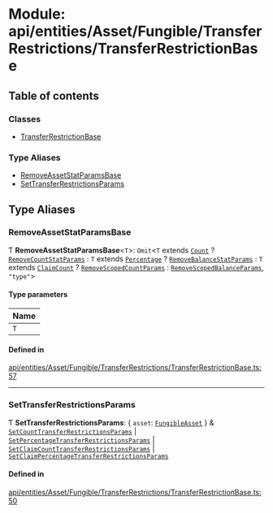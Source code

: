 # Module: api/entities/Asset/Fungible/TransferRestrictions/TransferRestrictionBase

## Table of contents

### Classes

- [TransferRestrictionBase](../wiki/api.entities.Asset.Fungible.TransferRestrictions.TransferRestrictionBase.TransferRestrictionBase)

### Type Aliases

- [RemoveAssetStatParamsBase](../wiki/api.entities.Asset.Fungible.TransferRestrictions.TransferRestrictionBase#removeassetstatparamsbase)
- [SetTransferRestrictionsParams](../wiki/api.entities.Asset.Fungible.TransferRestrictions.TransferRestrictionBase#settransferrestrictionsparams)

## Type Aliases

### RemoveAssetStatParamsBase

Ƭ **RemoveAssetStatParamsBase**\<`T`\>: `Omit`\<`T` extends [`Count`](../wiki/api.procedures.types.TransferRestrictionType#count) ? [`RemoveCountStatParams`](../wiki/api.procedures.types#removecountstatparams) : `T` extends [`Percentage`](../wiki/api.procedures.types.TransferRestrictionType#percentage) ? [`RemoveBalanceStatParams`](../wiki/api.procedures.types#removebalancestatparams) : `T` extends [`ClaimCount`](../wiki/api.procedures.types.TransferRestrictionType#claimcount) ? [`RemoveScopedCountParams`](../wiki/api.procedures.types#removescopedcountparams) : [`RemoveScopedBalanceParams`](../wiki/api.procedures.types#removescopedbalanceparams), ``"type"``\>

#### Type parameters

| Name |
| :------ |
| `T` |

#### Defined in

[api/entities/Asset/Fungible/TransferRestrictions/TransferRestrictionBase.ts:57](https://github.com/PolymeshAssociation/polymesh-sdk/blob/9a8715021/src/api/entities/Asset/Fungible/TransferRestrictions/TransferRestrictionBase.ts#L57)

___

### SetTransferRestrictionsParams

Ƭ **SetTransferRestrictionsParams**: \{ `asset`: [`FungibleAsset`](../wiki/api.entities.Asset.Fungible.FungibleAsset)  } & [`SetCountTransferRestrictionsParams`](../wiki/api.procedures.types.SetCountTransferRestrictionsParams) \| [`SetPercentageTransferRestrictionsParams`](../wiki/api.procedures.types.SetPercentageTransferRestrictionsParams) \| [`SetClaimCountTransferRestrictionsParams`](../wiki/api.procedures.types.SetClaimCountTransferRestrictionsParams) \| [`SetClaimPercentageTransferRestrictionsParams`](../wiki/api.procedures.types.SetClaimPercentageTransferRestrictionsParams)

#### Defined in

[api/entities/Asset/Fungible/TransferRestrictions/TransferRestrictionBase.ts:50](https://github.com/PolymeshAssociation/polymesh-sdk/blob/9a8715021/src/api/entities/Asset/Fungible/TransferRestrictions/TransferRestrictionBase.ts#L50)
